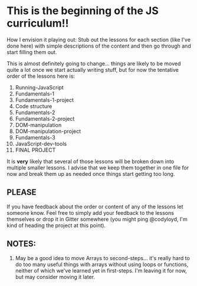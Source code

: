 # This is the beginning of the JS curriculum!!  

How I envision it playing out:  Stub out the lessons for each section (like I've done here) with simple descriptions of the content and then go through and start filling them out.

This is almost definitely going to change... things are likely to be moved quite a lot once we start actually writing stuff, but for now the tentative order of the lessons here is:

1. Running-JavaScript
2. Fundamentals-1
3.    Fundamentals-1-project
4.    Code structure
5. Fundamentals-2
6.    Fundamentals-2-project
7. DOM-manipulation
8.    DOM-manipulation-project
9. Fundamentals-3
10. JavaScript-dev-tools
11. FINAL PROJECT

It is __very__ likely that several of those lessons will be broken down into multiple smaller lessons.  I advise that we keep them together in one file for now and break them up as needed once things start getting too long.

## PLEASE
If you have feedback about the order or content of any of the lessons let someone know. Feel free to simply add your feedback to the lessons themselves or drop it in Gitter somewhere (you might ping @codyloyd, I'm kind of heading the project at this point).


## NOTES:
1. May be a good idea to move Arrays to second-steps... it's really hard to do too many useful things with arrays without using loops or functions, neither of which we've learned yet in first-steps.  I'm leaving it for now, but may consider moving it later.
